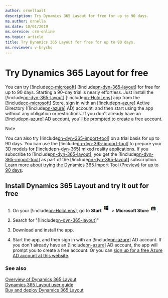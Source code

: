 ```yaml
---
author: ornellaalt
description: Try Dynamics 365 Layout for free for up to 90 days.
ms.author: ornella
ms.date: 10/01/2019
ms.service: crm-online
ms.topic: article
title: Try Dynamics 365 Layout for free for up to 90 days.
ms.reviewer: v-brycho
---
```


# Try Dynamics 365 Layout for free


You can try [!include[cc-microsoft](../includes/cc-microsoft.md)] [!include[pn-dyn-365-layout](../includes/pn-dyn-365-layout.md)] for free for up to 90 days. Starting a 90-day trial is nearly effortless. Just install 
the [!include[pn-dyn-365-layout](../includes/pn-dyn-365-layout.md)] [!include[pn-HoloLens](../includes/pn-HoloLens.md)] app from the [!include[cc-microsoft](../includes/cc-microsoft.md)] Store, sign in with an [!include[pn-azure](../includes/pn-azure.md)] Active Directory ([!include[pn-azure](../includes/pn-azure.md)] AD) account, and then start using the app without any obligation or restrictions. If you don't already have an [!include[pn-azure](../includes/pn-azure.md)] AD account, you'll be prompted to create a free account.

> [!NOTE]
> You can also try [!include[pn-dyn-365-import-tool](../includes/pn-dyn-365-import-tool.md)] on a trial basis for up to 90 days. You can use the [!include[pn-dyn-365-import-tool](../includes/pn-dyn-365-import-tool.md)] to prepare your 3D models for [!include[pn-dyn-365](../includes/pn-dyn-365.md)] mixed reality applications. If you subscribe to [!include[pn-dyn-365-layout](../includes/pn-dyn-365-layout.md)], you get the [!include[pn-dyn-365-import-tool](../includes/pn-dyn-365-import-tool.md)] as part of the [!include[pn-dyn-365-layout](../includes/pn-dyn-365-layout.md)] subscription. [Learn more about trying the Dynamics 365 Import Tool (Preview) for up to 90 days](https://docs.microsoft.com/dynamics365/mixed-reality/import-tool/try-import-tool-free).

## Install Dynamics 365 Layout and try it out for free


1. On your [!include[pn-HoloLens](../includes/pn-HoloLens.md)], go to **Start** ![Start](media/d2a2ae5e90bdd0e0642abb5458af1016.png "Start") \> **Microsoft Store** ![Microsoft Store](media/2ac602b5a7855d312f3e7d924732acca.png "Microsoft Store").

2. Search for "[!include[pn-dyn-365-layout](../includes/pn-dyn-365-layout.md)]"

3. Download and install the app.

4. Start the app, and then sign in with an [!include[pn-azure](../includes/pn-azure.md)] AD account. If you don't already have an [!include[pn-azure](../includes/pn-azure.md)] AD account, the app will prompt you to create a free account. Or you can [sign up for a free Azure AD account at this website](https://docs.microsoft.com/azure/active-directory/fundamentals/active-directory-access-create-new-tenant). 

### See also

[Overview of Dynamics 365 Layout](index.md)<br>
[Dynamics 365 Layout user guide](user-guide.md)<br>
[Buy and deploy Dynamics 365 Layout](buy-and-deploy-layout.md)
